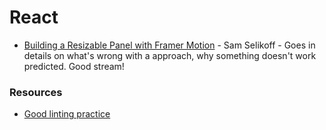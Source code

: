 # React

* [Building a Resizable Panel with Framer Motion](https://www.youtube.com/watch?v=G3OyF-lRAWo) - Sam Selikoff - Goes in details on what's wrong with a approach, why something doesn't work predicted. Good stream!

### Resources

* [Good linting practice](https://github.com/learnwithsumit/think-in-a-react-way/blob/lesson-3/README.md)
